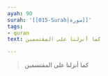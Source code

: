 ```yaml
---
ayah: 90
surah: '[[015-Surah|سورة]]'
tags:
- quran
text: كما أنزلنا على المقتسمين

---
```

> كما أنزلنا على المقتسمين
